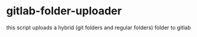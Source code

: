 # gitlab-folder-uploader
this script uploads a hybrid (git folders and regular folders) folder to gitlab
